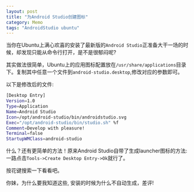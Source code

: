 ```yaml
---
layout: post
title: "为Android Studio创建图标"
category: Memo
tags: "AndroidStudio ubuntu"
---
```


当你在Ubuntu上满心欢喜的安装了最新版的`Android Studio`正准备大干一场的时候，却发现只能从命令行打开，是不是很郁闷呢?

其实做法很简单，Ubuntu上的应用图标配置放在`/usr/share/applications`目录下。复制其中任意一个文件到`android-studio.desktop`,修改对应的参数即可。

<!-- more -->

以下是修改后的文件:

```sh
[Desktop Entry]
Version=1.0
Type=Application
Name=Android Studio
Icon=/opt/android-studio/bin/androidstudio.svg
Exec="/opt/android-studio/bin/studio.sh" %f
Comment=Develop with pleasure!
Terminal=false
StartupWMClass=android-studio
```

什么？还有更简单的方法！原来Android Studio自带了生成launcher图标的方法:
一路点击`Tools->Create Desktop Entry->Ok`就行了。

按花键搜索一下看看吧。

你妹，为什么要我知道这些, 安装的时候为什么不自动生成，差评!
